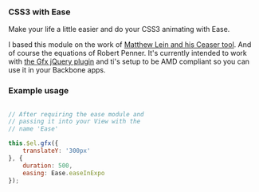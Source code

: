### CSS3 with Ease

Make your life a little easier and do your CSS3 animating with Ease.

I based this module on the work of [Matthew Lein and his Ceaser tool](http://matthewlein.com/ceaser/).
And of course the equations of Robert Penner. It's currently intended to work with [the Gfx jQuery plugin](http://maccman.github.com/gfx/)
and ti's setup to be AMD compliant so you can use it in your Backbone apps.

### Example usage

``` js

// After requiring the ease module and
// passing it into your View with the
// name 'Ease'

this.$el.gfx({
    translateY: '300px'
}, {
    duration: 500,
    easing: Ease.easeInExpo 
});
```